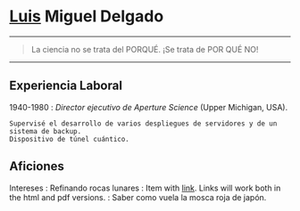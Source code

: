 [Luis](Luis) Miguel Delgado
============

----

>  La ciencia no se trata del PORQUÉ. ¡Se trata de POR QUÉ NO!

----

Experiencia Laboral
--------------------

1940-1980
:   *Director ejecutivo de Aperture Science* (Upper Michigan, USA).

    Supervisé el desarrollo de varios despliegues de servidores y de un sistema de backup.
    Dispositivo de túnel cuántico.

Aficiones
-------

Intereses
:   Refinando rocas lunares
:   Item with [link](http://www.example.com). Links will work both in the html and pdf versions.
:   Saber como vuela la mosca roja de japón.
